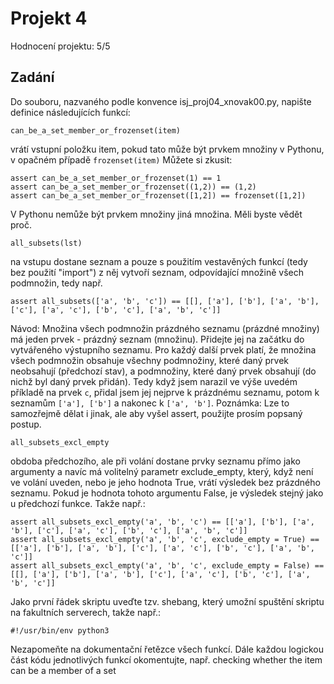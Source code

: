 # Projekt 4
Hodnocení projektu: 5/5
## Zadání

Do souboru, nazvaného podle konvence isj_proj04_xnovak00.py, napište definice následujících funkcí:
```
can_be_a_set_member_or_frozenset(item)
```
vrátí vstupní položku item, pokud tato může být prvkem množiny v Pythonu, v opačném případě `frozenset(item)`
Můžete si zkusit:
```
assert can_be_a_set_member_or_frozenset(1) == 1
assert can_be_a_set_member_or_frozenset((1,2)) == (1,2)
assert can_be_a_set_member_or_frozenset([1,2]) == frozenset([1,2])
 ```
V Pythonu nemůže být prvkem množiny jiná množina. Měli byste vědět proč.
    
```
all_subsets(lst)
```
na vstupu dostane seznam a pouze s použitím vestavěných funkcí (tedy bez použití "import") z něj vytvoří seznam, odpovídající množině všech podmnožin, tedy např.
```
assert all_subsets(['a', 'b', 'c']) == [[], ['a'], ['b'], ['a', 'b'], ['c'], ['a', 'c'], ['b', 'c'], ['a', 'b', 'c']]
```
Návod: Množina všech podmnožin prázdného seznamu (prázdné množiny) má jeden prvek - prázdný seznam (množinu). Přidejte jej na začátku do vytvářeného výstupního seznamu.
Pro každý další prvek platí, že množina všech podmnožin obsahuje všechny podmnožiny, které daný prvek neobsahují (předchozí stav), a podmnožiny, které daný prvek obsahují (do nichž byl daný prvek přidán).
Tedy když jsem narazil ve výše uvedém příkladě na prvek `c`, přidal jsem jej nejprve k prázdnému seznamu, potom k seznamům `['a'], ['b']` a nakonec k `['a', 'b']`.
Poznámka: Lze to samozřejmě dělat i jinak, ale aby vyšel assert, použijte prosím popsaný postup.

```
all_subsets_excl_empty
```
obdoba předchozího, ale při volání dostane prvky seznamu přímo jako argumenty a navíc má volitelný parametr exclude_empty, který, když není ve volání uveden, nebo je jeho hodnota True, vrátí výsledek bez prázdného seznamu. Pokud je hodnota tohoto argumentu False, je výsledek stejný jako u předchozí funkce. 
Takže např.:
```
assert all_subsets_excl_empty('a', 'b', 'c') == [['a'], ['b'], ['a', 'b'], ['c'], ['a', 'c'], ['b', 'c'], ['a', 'b', 'c']]
assert all_subsets_excl_empty('a', 'b', 'c', exclude_empty = True) == [['a'], ['b'], ['a', 'b'], ['c'], ['a', 'c'], ['b', 'c'], ['a', 'b', 'c']]
assert all_subsets_excl_empty('a', 'b', 'c', exclude_empty = False) == [[], ['a'], ['b'], ['a', 'b'], ['c'], ['a', 'c'], ['b', 'c'], ['a', 'b', 'c']]
```

Jako první řádek skriptu uveďte tzv. shebang, který umožní spuštění skriptu na fakultních serverech, takže např.:
```
#!/usr/bin/env python3
```
Nezapomeňte na dokumentační řetězce všech funkcí.
Dále každou logickou část kódu jednotlivých funkcí okomentujte, např.
checking whether the item can be a member of a set
